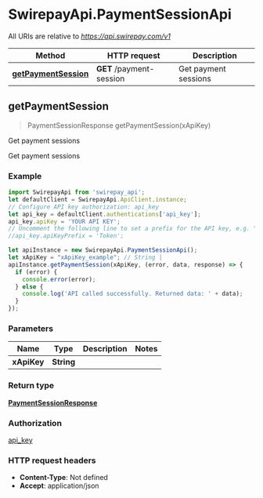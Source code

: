 # SwirepayApi.PaymentSessionApi

All URIs are relative to *https://api.swirepay.com/v1*

Method | HTTP request | Description
------------- | ------------- | -------------
[**getPaymentSession**](PaymentSessionApi.md#getPaymentSession) | **GET** /payment-session | Get payment sessions



## getPaymentSession

> PaymentSessionResponse getPaymentSession(xApiKey)

Get payment sessions

Get payment sessions

### Example

```javascript
import SwirepayApi from 'swirepay_api';
let defaultClient = SwirepayApi.ApiClient.instance;
// Configure API key authorization: api_key
let api_key = defaultClient.authentications['api_key'];
api_key.apiKey = 'YOUR API KEY';
// Uncomment the following line to set a prefix for the API key, e.g. "Token" (defaults to null)
//api_key.apiKeyPrefix = 'Token';

let apiInstance = new SwirepayApi.PaymentSessionApi();
let xApiKey = "xApiKey_example"; // String | 
apiInstance.getPaymentSession(xApiKey, (error, data, response) => {
  if (error) {
    console.error(error);
  } else {
    console.log('API called successfully. Returned data: ' + data);
  }
});
```

### Parameters


Name | Type | Description  | Notes
------------- | ------------- | ------------- | -------------
 **xApiKey** | **String**|  | 

### Return type

[**PaymentSessionResponse**](PaymentSessionResponse.md)

### Authorization

[api_key](../README.md#api_key)

### HTTP request headers

- **Content-Type**: Not defined
- **Accept**: application/json


